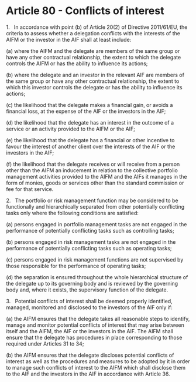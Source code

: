 # Article 80 - Conflicts of interest


1.   In accordance with point (b) of Article 20(2) of Directive 2011/61/EU, the criteria to assess whether a delegation conflicts with the interests of the AIFM or the investor in the AIF shall at least include:

(a) where the AIFM and the delegate are members of the same group or have any other contractual relationship, the extent to which the delegate controls the AIFM or has the ability to influence its actions;

(b) where the delegate and an investor in the relevant AIF are members of the same group or have any other contractual relationship, the extent to which this investor controls the delegate or has the ability to influence its actions;

(c) the likelihood that the delegate makes a financial gain, or avoids a financial loss, at the expense of the AIF or the investors in the AIF;

(d) the likelihood that the delegate has an interest in the outcome of a service or an activity provided to the AIFM or the AIF;

(e) the likelihood that the delegate has a financial or other incentive to favour the interest of another client over the interests of the AIF or the investors in the AIF;

(f) the likelihood that the delegate receives or will receive from a person other than the AIFM an inducement in relation to the collective portfolio management activities provided to the AIFM and the AIFs it manages in the form of monies, goods or services other than the standard commission or fee for that service.

2.   The portfolio or risk management function may be considered to be functionally and hierarchically separated from other potentially conflicting tasks only where the following conditions are satisfied:

(a) persons engaged in portfolio management tasks are not engaged in the performance of potentially conflicting tasks such as controlling tasks;

(b) persons engaged in risk management tasks are not engaged in the performance of potentially conflicting tasks such as operating tasks;

(c) persons engaged in risk management functions are not supervised by those responsible for the performance of operating tasks;

(d) the separation is ensured throughout the whole hierarchical structure of the delegate up to its governing body and is reviewed by the governing body and, where it exists, the supervisory function of the delegate.

3.   Potential conflicts of interest shall be deemed properly identified, managed, monitored and disclosed to the investors of the AIF only if:

(a) the AIFM ensures that the delegate takes all reasonable steps to identify, manage and monitor potential conflicts of interest that may arise between itself and the AIFM, the AIF or the investors in the AIF. The AIFM shall ensure that the delegate has procedures in place corresponding to those required under Articles 31 to 34;

(b) the AIFM ensures that the delegate discloses potential conflicts of interest as well as the procedures and measures to be adopted by it in order to manage such conflicts of interest to the AIFM which shall disclose them to the AIF and the investors in the AIF in accordance with Article 36.
